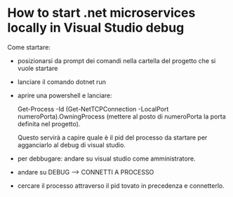 # How to start .net microservices locally in Visual Studio debug


Come startare:

- posizionarsi da prompt dei comandi nella cartella del progetto che si vuole startare

- lanciare il comando dotnet run

- aprire una powershell e lanciare:

  Get-Process -Id (Get-NetTCPConnection -LocalPort numeroPorta).OwningProcess  (mettere al posto di numeroPorta la porta definita nel progetto).

  Questo servirà a capire quale è il pid del processo da startare per agganciarlo al debug di visual studio.

- per debbugare: andare su visual studio come amministratore. 

- andare su DEBUG --> CONNETTI A PROCESSO 

- cercare il processo attraverso il pid tovato in precedenza e connetterlo. 
